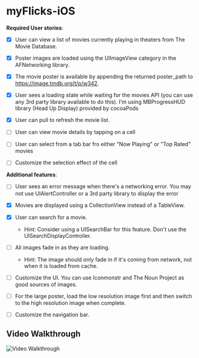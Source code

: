 # myFlicks-iOS

**Required User stories**:

* [X] User can view a list of movies currently playing in theaters from The Movie Database.

* [X] Poster images are loaded using the UIImageView category in the AFNetworking library.

* [X] The movie poster is available by appending the returned poster_path to https://image.tmdb.org/t/p/w342.

* [X] User sees a loading state while waiting for the movies API (you can use any 3rd party library available to do this).
      I'm using MBProgressHUD library (Head Up Display) provided by cocoaPods

* [X] User can pull to refresh the movie list.

* [ ] User can view movie details by tapping on a cell

* [ ] User can select from a tab bar fro either "Now Playing" or "Top Rated" movies

* [ ] Customize the selection effect of the cell


**Additional features**:
* [ ] User sees an error message when there's a networking error. You may not use UIAlertController or a 3rd party library to display the error

* [X] Movies are displayed using a CollectionView instead of a TableView.

* [X] User can search for a movie.
   - Hint: Consider using a UISearchBar for this feature. Don't use the UISearchDisplayController.

* [ ] All images fade in as they are loading.
   - Hint: The image should only fade in if it's coming from network, not when it is loaded from cache.

* [ ] Customize the UI. You can use Iconmonstr and The Noun Project as good sources of images.

* [ ] For the large poster, load the low resolution image first and then switch to the high resolution image when complete.

* [ ] Customize the navigation bar.

## Video Walkthrough
![Video Walkthrough](resources/flicks.gif)


